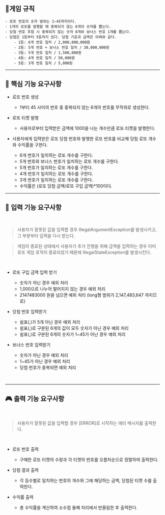 ## 🎯게임 규칙

```
- 로또 번호의 숫자 범위는 1~45까지이다.
- 1개의 로또를 발행할 때 중복되지 않는 6개의 숫자를 뽑는다.
- 당첨 번호 추첨 시 중복되지 않는 숫자 6개와 보너스 번호 1개를 뽑는다.
- 당첨은 1등부터 5등까지 있다. 당첨 기준과 금액은 아래와 같다.
    - 1등: 6개 번호 일치 / 2,000,000,000원
    - 2등: 5개 번호 + 보너스 번호 일치 / 30,000,000원
    - 3등: 5개 번호 일치 / 1,500,000원
    - 4등: 4개 번호 일치 / 50,000원
    - 5등: 3개 번호 일치 / 5,000원
```  

---

## 🚀 핵심 기능 요구사항


- 로또 번호 생성
  - 1부터 45 사이의 번호 중 중복되지 않는 6개의 번호를 무작위로 생성한다.


- 로또 티켓 발행
  - 사용자로부터 입력받은 금액에 1000을 나눈 개수만큼 로또 티켓을 발행한다.


- 사용자에게 입력받은 로또 당첨 번호와 발행한 로또 번호를 비교해 당첨 로또 개수와 수익률을 구한다.
  - 6개 번호가 일치하는 로또 개수를 구한다.
  - 5개 번호와 보너스 번호가 일치하는 로또 개수를 구한다.
  - 5개 번호가 일치하는 로또 개수를 구한다.
  - 4개 번호가 일치하는 로또 개수를 구한다.
  - 3개 번호가 일치하는 로또 개수를 구한다.
  - 수익률은 (로또 당첨 금액/로또 구입 금액)*100이다.

---

## 🧩 입력 기능 요구사항

<br/>

> 사용자가 잘못된 값을 입력할 경우 IllegalArgumentException를 발생시키고, 그 부분부터 입력을 다시 받는다.

> 게임이 종료된 상태에서 사용자가 추가 진행을 위해 금액을 입력하는 경우 이미 로또 게임 로직이 종료되었기 때문에 IllegalStateException를 발생시킨다.
<br/>

- 로또 구입 금액 입력 받기
  - 숫자가 아닌 경우 예외 처리
  - 1,000으로 나누어 떨어지지 않는 경우 예외 처리
  - 2147483000 원을 넘으면 예외 처리 (long형 범위가 2,147,483,647 까지므로)


- 당첨 번호 입력받기
  - 쉼표(,)가 5개 아닌 경우 예외 처리
  - 쉼표(,)로 구분된 6개의 값이 모두 숫자가 아닌 경우 예외 처리
  - 쉼표(,)로 구분된 6개의 숫자가 1~45가 아닌 경우 예외 처리


- 보너스 번호 입력받기
  - 숫자가 아닌 경우 예외 처리
  - 1~45가 아닌 경우 예외 처리
  - 당첨 번호가 중복되면 예외 처리

<br/>

---

## 🎮 출력 기능 요구사항

<br/>

> 사용자가 잘못된 값을 입력할 경우 [ERROR]로 시작하는 에러 메시지를 출력한다.

<br/>

- 로또 번호 출력
  - 구매한 로또 티켓의 수량과 각 티켓의 번호를 오름차순으로 정렬하여 출력한다.


- 당첨 결과 출력
  - 각 등수별로 일치하는 번호의 개수와 그에 해당하는 금액, 당첨된 티켓 수를 출력한다.


- 수익률 출력
  - 총 수익률을 계산하여 소수점 둘째 자리에서 반올림한 후 출력한다.
